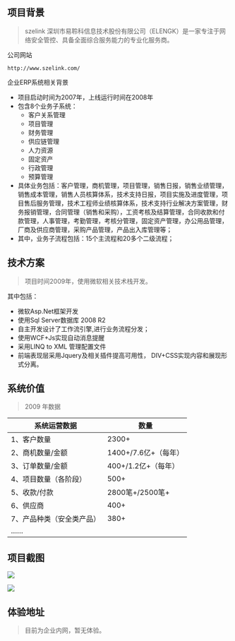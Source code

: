 ## 项目背景

> szelink 深圳市易聆科信息技术股份有限公司（ELENGK）是一家专注于网络安全管控、具备全面综合服务能力的专业化服务商。



公司网站

```
http://www.szelink.com/
```


企业ERP系统相关背景

- 项目启动时间为2007年，上线运行时间在2008年
- 包含8个业务子系统：
  - 客户关系管理
  - 项目管理
  - 财务管理
  - 供应链管理
  - 人力资源
  - 固定资产
  - 行政管理
  - 预算管理
- 具体业务包括：客户管理，商机管理，项目管理，销售日报，销售业绩管理，销售成本管理，销售人员核算体系，技术支持日报，项目实施及进度管理，项目售后服务管理，技术工程师业绩核算体系，技术支持行业解决方案管理，财务报销管理，合同管理（销售和采购），工资考核及结算管理，合同收款和付款管理，人事管理，考勤管理，考核分管理，固定资产管理，办公用品管理，厂商及供应商管理，采购产品管理，产品出入库管理等；
- 其中，业务子流程包括：15个主流程和20多个二级流程；


## 技术方案

> 项目时间2009年，使用微软相关技术栈开发。

其中包括：

- 微软Asp.Net框架开发
- 使用Sql Server数据库 2008 R2
- 自主开发设计了工作流引擎,进行业务流程分发；
- 使用WCF+Js实现自动消息提醒
- 采用LINQ to XML 管理配置文件
- 前端表现层采用Jquery及相关插件提高可用性， DIV+CSS实现内容和展现形式分离。



## 系统价值

> 2009 年数据

| **系统运营数据**          | **数量**             |
| ------------------------- | -------------------- |
| 1、客户数量               | 2300+                |
| 2、商机数量/金额          | 1400+/7.6亿+（每年） |
| 3、订单数量/金额          | 400+/1.2亿+（每年）  |
| 4、项目数量（各阶段）     | 500+                 |
| 5、收款/付款              | 2800笔+/2500笔+      |
| 6、供应商                 | 400+                 |
| 7、产品种类（安全类产品） | 380+                 |
| ……                        |                      |




## 项目截图



![](http://img.susense.cn/erp1.png)



![](http://img.susense.cn/erp2.png)

##  体验地址

> 目前为企业内网，暂无体验。

